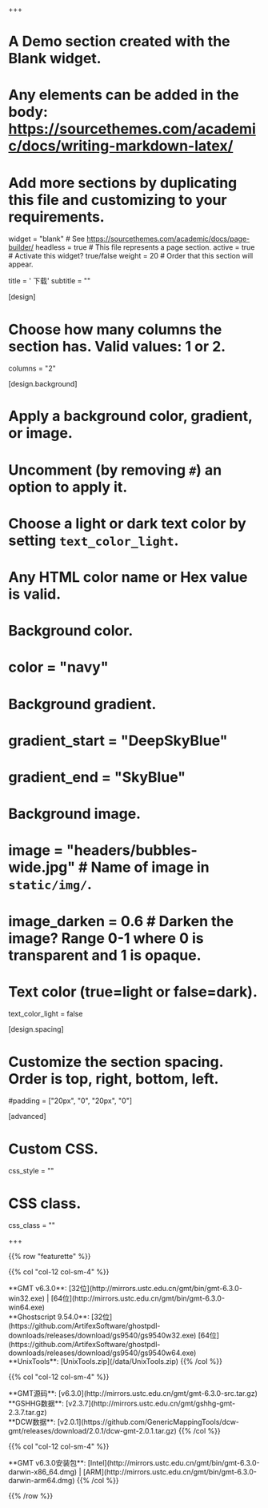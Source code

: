 +++
# A Demo section created with the Blank widget.
# Any elements can be added in the body: https://sourcethemes.com/academic/docs/writing-markdown-latex/
# Add more sections by duplicating this file and customizing to your requirements.

widget = "blank"  # See https://sourcethemes.com/academic/docs/page-builder/
headless = true  # This file represents a page section.
active = true  # Activate this widget? true/false
weight = 20  # Order that this section will appear.

title = '<i class="fas fa-download"></i> 下载'
subtitle = ""

[design]
  # Choose how many columns the section has. Valid values: 1 or 2.
  columns = "2"

[design.background]
  # Apply a background color, gradient, or image.
  #   Uncomment (by removing `#`) an option to apply it.
  #   Choose a light or dark text color by setting `text_color_light`.
  #   Any HTML color name or Hex value is valid.

  # Background color.
  # color = "navy"

  # Background gradient.
  # gradient_start = "DeepSkyBlue"
  # gradient_end = "SkyBlue"

  # Background image.
  # image = "headers/bubbles-wide.jpg"  # Name of image in `static/img/`.
  # image_darken = 0.6  # Darken the image? Range 0-1 where 0 is transparent and 1 is opaque.

  # Text color (true=light or false=dark).
  text_color_light = false

[design.spacing]
  # Customize the section spacing. Order is top, right, bottom, left.
  #padding = ["20px", "0", "20px", "0"]

[advanced]
 # Custom CSS.
 css_style = ""

 # CSS class.
 css_class = ""

+++

{{% row "featurette" %}}

{{% col "col-12 col-sm-4" %}}

<div class="featurette-icon"><i class="fab fa-windows"></i></div>
**GMT v6.3.0**:
[32位](http://mirrors.ustc.edu.cn/gmt/bin/gmt-6.3.0-win32.exe) |
[64位](http://mirrors.ustc.edu.cn/gmt/bin/gmt-6.3.0-win64.exe)
</br>
**Ghostscript 9.54.0**:
[32位](https://github.com/ArtifexSoftware/ghostpdl-downloads/releases/download/gs9540/gs9540w32.exe)
[64位](https://github.com/ArtifexSoftware/ghostpdl-downloads/releases/download/gs9540/gs9540w64.exe)
</br>
**UnixTools**:
[UnixTools.zip](/data/UnixTools.zip)
{{% /col %}}

{{% col "col-12 col-sm-4" %}}
<div class="featurette-icon"><i class="fab fa-linux"></i></div>
**GMT源码**:
[v6.3.0](http://mirrors.ustc.edu.cn/gmt/gmt-6.3.0-src.tar.gz)
<br>
**GSHHG数据**:
[v2.3.7](http://mirrors.ustc.edu.cn/gmt/gshhg-gmt-2.3.7.tar.gz)
<br>
**DCW数据**:
[v2.0.1](https://github.com/GenericMappingTools/dcw-gmt/releases/download/2.0.1/dcw-gmt-2.0.1.tar.gz)
{{% /col %}}

{{% col "col-12 col-sm-4" %}}
<div class="featurette-icon"><i class="fab fa-apple"></i></div>
**GMT v6.3.0安装包**:
[Intel](http://mirrors.ustc.edu.cn/gmt/bin/gmt-6.3.0-darwin-x86_64.dmg) |
[ARM](http://mirrors.ustc.edu.cn/gmt/bin/gmt-6.3.0-darwin-arm64.dmg)
{{% /col %}}

{{% /row %}}

